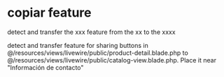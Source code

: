 # copiar feature

detect and transfer the xxx feature from the xx to the xxxx

detect and transfer feature for sharing buttons in @/resources/views/livewire/public/product-detail.blade.php to @/resources/views/livewire/public/catalog-view.blade.php. Place it near "Información de contacto"


